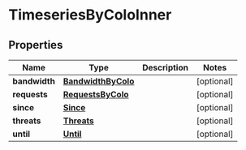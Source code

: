 # TimeseriesByColoInner

## Properties
Name | Type | Description | Notes
------------ | ------------- | ------------- | -------------
**bandwidth** | [**BandwidthByColo**](BandwidthByColo.md) |  |  [optional]
**requests** | [**RequestsByColo**](RequestsByColo.md) |  |  [optional]
**since** | [**Since**](Since.md) |  |  [optional]
**threats** | [**Threats**](Threats.md) |  |  [optional]
**until** | [**Until**](Until.md) |  |  [optional]
